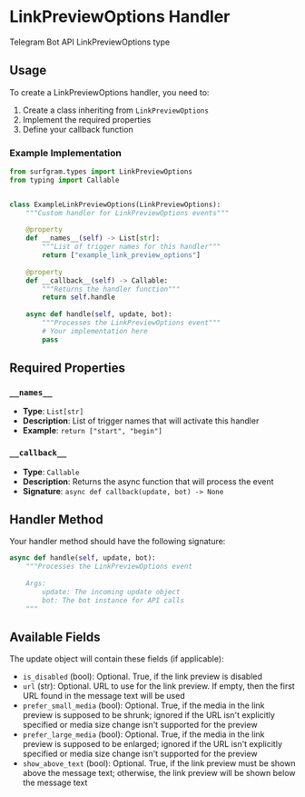 # LinkPreviewOptions Handler

Telegram Bot API LinkPreviewOptions type

## Usage

To create a LinkPreviewOptions handler, you need to:

1. Create a class inheriting from `LinkPreviewOptions`
2. Implement the required properties
3. Define your callback function

### Example Implementation

```python
from surfgram.types import LinkPreviewOptions
from typing import Callable


class ExampleLinkPreviewOptions(LinkPreviewOptions):
    """Custom handler for LinkPreviewOptions events"""
    
    @property
    def __names__(self) -> List[str]:
        """List of trigger names for this handler"""
        return ["example_link_preview_options"]
    
    @property
    def __callback__(self) -> Callable:
        """Returns the handler function"""
        return self.handle
    
    async def handle(self, update, bot):
        """Processes the LinkPreviewOptions event"""
        # Your implementation here
        pass
```

## Required Properties

### `__names__`
- **Type**: `List[str]`
- **Description**: List of trigger names that will activate this handler
- **Example**: `return ["start", "begin"]`

### `__callback__`
- **Type**: `Callable`
- **Description**: Returns the async function that will process the event
- **Signature**: `async def callback(update, bot) -> None`

## Handler Method

Your handler method should have the following signature:

```python
async def handle(self, update, bot):
    """Processes the LinkPreviewOptions event
    
    Args:
        update: The incoming update object
        bot: The bot instance for API calls
    """
```

## Available Fields

The update object will contain these fields (if applicable):

- `is_disabled` (bool): Optional. True, if the link preview is disabled
- `url` (str): Optional. URL to use for the link preview. If empty, then the first URL found in the message text will be used
- `prefer_small_media` (bool): Optional. True, if the media in the link preview is supposed to be shrunk; ignored if the URL isn't explicitly specified or media size change isn't supported for the preview
- `prefer_large_media` (bool): Optional. True, if the media in the link preview is supposed to be enlarged; ignored if the URL isn't explicitly specified or media size change isn't supported for the preview
- `show_above_text` (bool): Optional. True, if the link preview must be shown above the message text; otherwise, the link preview will be shown below the message text
